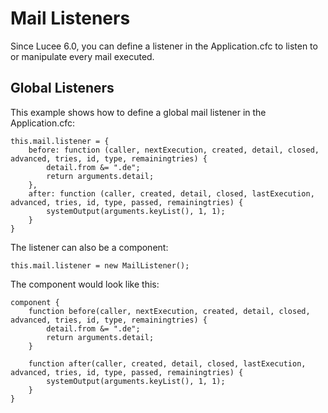 <!--
{
  "title": "Mail Listeners",
  "id": "mail-listeners",
  "since": "6.0",
  "description": "Learn how to define mail listeners in Lucee. This guide demonstrates how to set up global mail listeners in the Application.cfc file to listen to or manipulate every mail executed. Examples include defining listeners directly in Application.cfc and using a component as a mail listener.",
  "keywords": [
    "mail",
    "listener",
    "Application.cfc",
    "component"
  ]
}
-->

# Mail Listeners

Since Lucee 6.0, you can define a listener in the Application.cfc to listen to or manipulate every mail executed.

## Global Listeners

This example shows how to define a global mail listener in the Application.cfc:

```lucee
this.mail.listener = {
    before: function (caller, nextExecution, created, detail, closed, advanced, tries, id, type, remainingtries) {
        detail.from &= ".de";
        return arguments.detail;
    },
    after: function (caller, created, detail, closed, lastExecution, advanced, tries, id, type, passed, remainingtries) {
        systemOutput(arguments.keyList(), 1, 1);
    }
}
```

The listener can also be a component:

```lucee
this.mail.listener = new MailListener();
```

The component would look like this:

```lucee
component {
    function before(caller, nextExecution, created, detail, closed, advanced, tries, id, type, remainingtries) {
        detail.from &= ".de";
        return arguments.detail;
    }

    function after(caller, created, detail, closed, lastExecution, advanced, tries, id, type, passed, remainingtries) {
        systemOutput(arguments.keyList(), 1, 1);
    }
}
```
